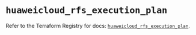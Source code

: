 # `huaweicloud_rfs_execution_plan`

Refer to the Terraform Registry for docs: [`huaweicloud_rfs_execution_plan`](https://registry.terraform.io/providers/huaweicloud/huaweicloud/1.71.1/docs/resources/rfs_execution_plan).
